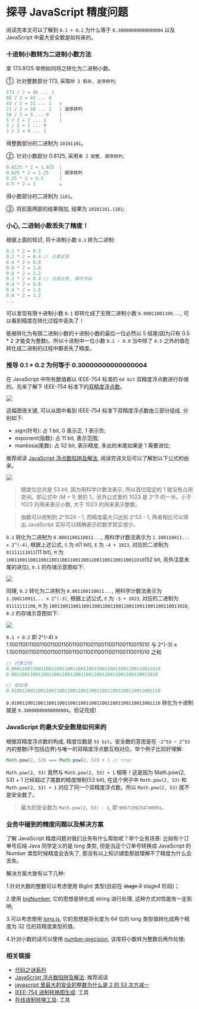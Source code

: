 # 探寻 JavaScript 精度问题

阅读完本文可以了解到 `0.1 + 0.2` 为什么等于 `0.30000000000000004` 以及 JavaScript 中最大安全数是如何来的。

### 十进制小数转为二进制小数方法

拿 173.8125 举例如何将之转化为二进制小数。

①. 针对整数部分 173, 采取`除 2 取余, 逆序排列`;

```js
173 / 2 = 86 ... 1
86 / 2 = 43 ... 0
43 / 2 = 21 ... 1   ↑
21 / 2 = 10 ... 1   | 逆序排列
10 / 2 = 5 ... 0    |
5 / 2 = 2 ... 1     |
2 / 2 = 1 ... 0
1 / 2 = 0 ... 1
```

得整数部分的二进制为 `10101101`。

②. 针对小数部分 0.8125, 采用`乘 2 取整, 顺序排列`;

```js
0.8125 * 2 = 1.625  |
0.625 * 2 = 1.25    | 顺序排列
0.25 * 2 = 0.5      |
0.5 * 2 = 1         ↓
```

得小数部分的二进制为 `1101`。

③. 将前面两部的结果相加, 结果为 `10101101.1101`;

### 小心, 二进制小数丢失了精度！

根据上面的知识, 将十进制小数 `0.1` 转为二进制:

```js
0.1 * 2 = 0.2
0.2 * 2 = 0.4 // 注意这里
0.4 * 2 = 0.8
0.8 * 2 = 1.6
0.6 * 2 = 1.2
0.2 * 2 = 0.4 // 注意这里, 循环开始
0.4 * 2 = 0.8
0.8 * 2 = 1.6
0.6 * 2 = 1.2
...
```

可以发现有限十进制小数 `0.1` 却转化成了无限二进制小数 `0.00011001100...`, 可以看到精度在转化过程中丢失了！

能被转化为有限二进制小数的十进制小数的最后一位必然以 5 结尾(因为只有 0.5 * 2 才能变为整数)。所以十进制中一位小数 `0.1 ~ 0.9` 当中除了 `0.5` 之外的值在转化成二进制的过程中都丢失了精度。

### 推导 0.1 + 0.2 为何等于 0.30000000000000004

在 JavaScript 中所有数值都以 IEEE-754 标准的 `64 bit` 双精度浮点数进行存储的。先来了解下 IEEE-754 标准下的[双精度浮点数](https://zh.wikipedia.org/wiki/%E9%9B%99%E7%B2%BE%E5%BA%A6%E6%B5%AE%E9%BB%9E%E6%95%B8)。

![](http://with.muyunyun.cn/dda7d5b38676abfa13afb344f8a792ed.jpg-300)

这幅图很关键, 可以从图中看到 IEEE-754 标准下双精度浮点数由三部分组成, 分别如下:

* sign(符号): 占 1 bit, 0 表示正, 1 表示负;
* exponent(指数): 占 11 bit, 表示范围;
* mantissa(尾数): 占 52 bit, 表示精度, 多出的末尾如果是 1 需要进位;

推荐阅读 [JavaScript 浮点数陷阱及解法](https://github.com/camsong/blog/issues/9), 阅读完该文后可以了解到以下公式的由来。

![](http://with.muyunyun.cn/5c268e4bd6e0bf2466598d9d5cb58a16.jpg-200)

> 精度位总共是 53 bit, 因为用科学计数法表示, 所以首位固定的 1 就没有占用空间。即公式中 (M + 1) 里的 1。另外公式里的 1023 是 2^11 的一半。小于 1023 的用来表示小数, 大于 1023 的用来表示整数。

> 指数可以控制到 2^1024 - 1, 而精度最大只达到 2^53 - 1, 两者相比可以得出 JavaScript 实际可以精确表示的数字其实很少。

`0.1` 转化为二进制为 `0.0001100110011...`, 用科学计数法表示为 `1.100110011... x 2^(-4)`, 根据上述公式, `S` 为 `0`(1 bit), `E` 为 `-4 + 1023`, 对应的二进制为 `01111111011`(11 bit), `M` 为 `1001100110011001100110011001100110011001100110011010`(52 bit, 另外注意末尾的进位), `0.1` 的存储示意图如下:

![](http://with.muyunyun.cn/5b7c0dcc0b1770b6eed238e288eb4c0e.jpg-300)

同理, `0.2` 转化为二进制为 `0.001100110011...`, 用科学计数法表示为 `1.100110011... x 2^(-3)`, 根据上述公式, `E` 为 `-3 + 1023`, 对应的二进制为 `01111111100`, `M` 为 `1001100110011001100110011001100110011001100110011010`, `0.2` 的存储示意图如下:

![](http://with.muyunyun.cn/cb0ef89aa0ed6e8d32b90d1a29cfc9e1.jpg-300)

`0.1 + 0.2` 即 2^(-4) x 1.1001100110011001100110011001100110011001100110011010 与 2^(-3) x 1.1001100110011001100110011001100110011001100110011010 之和

```js
// 计算过程
0.00011001100110011001100110011001100110011001100110011010
0.0011001100110011001100110011001100110011001100110011010

// 相加得
0.01001100110011001100110011001100110011001100110011001110
```

`0.01001100110011001100110011001100110011001100110011001110` 转化为十进制就是 `0.30000000000000004`。验证完成!

### JavaScript 的最大安全数是如何来的

根据双精度浮点数的构成, 精度位数是 `53 bit`。安全数的意思是在 `-2^53 ~ 2^53` 内的整数(不包括边界)与唯一的双精度浮点数互相对应。举个例子比较好理解:

```js
Math.pow(2, 53) === Math.pow(2, 53) + 1 // true
```

`Math.pow(2, 53)` 竟然与 `Math.pow(2, 53) + 1` 相等！这是因为 Math.pow(2, 53) + 1 已经超过了尾数的精度限制(53 bit), 在这个例子中 `Math.pow(2, 53)` 和 `Math.pow(2, 53) + 1` 对应了同一个双精度浮点数。所以 `Math.pow(2, 53)` 就不是安全数了。

> 最大的安全数为 `Math.pow(2, 53) - 1`, 即 `9007199254740991`。

### 业务中碰到的精度问题以及解决方案

了解 JavaScript 精度问题对我们业务有什么帮助呢？举个业务场景: 比如有个订单号后端 Java 同学定义的是 long 类型, 但是当这个订单号转换成 JavaScript 的 Number 类型时候精度会丢失了, 那没有以上知识铺垫那就理解不了精度为什么会丢失。

解决方案大致有以下几种:

1.针对大数的整数可以考虑使用 BigInt 类型(目前在 ~~stage 3~~ stage4 阶段)；

2.使用 [bigNumber](https://github.com/MikeMcl/bignumber.js), 它的思想是转化成 string 进行处理, 这种方式对性能有一定影响;

3.可以考虑使用 [long.js](https://github.com/dcodeIO/long.js), 它的思想是将长度为 64 位的 long 类型值转化成两个精度为 32 位的双精度类型的值。

4.针对小数的话可以使用 [number-precision](https://github.com/nefe/number-precision), 该库将小数转为整数后再作处理;

### 相关链接

* [代码之谜系列](http://justjavac.com/codepuzzle/2012/11/11/codepuzzle-float-who-stole-your-accuracy.html)
* [JavaScript 浮点数陷阱及解法](https://github.com/camsong/blog/issues/9): 推荐阅读
* [javascript 里最大的安全的整数为什么是 2 的 53 次方减一](https://www.zhihu.com/question/29010688)
* [IEEE-754 进制转换图生成](http://www.binaryconvert.com/convert_double.html): 工具
* [在线进制转换工具](https://www.sojson.com/hexconvert.html): 工具

